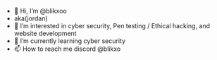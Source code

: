 - 👋 Hi, I’m @blikxoo
- aka(jordan)
- 👀 I’m interested in cyber security, Pen testing / Ethical hacking, and website development
- 🌱 I’m currently learning cyber security
- 📫 How to reach me discord @blikxo


<!---
blikxoo/blikxoo is a ✨ special ✨ repository because its `README.md` (this file) appears on your GitHub profile.
You can click the Preview link to take a look at your changes.
--->
